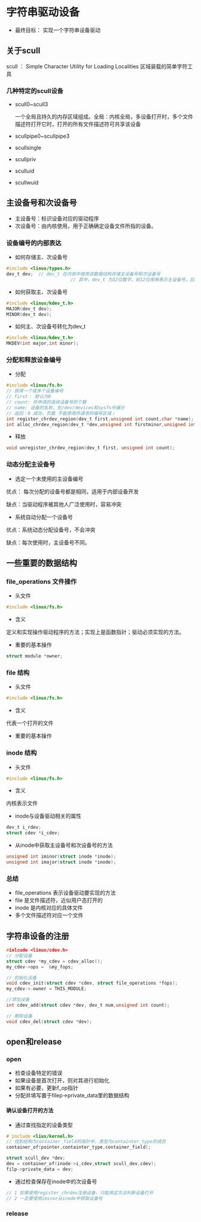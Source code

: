 # 字符串驱动设备

* 最终目标： 实现一个字符串设备驱动

##  关于scull

scull ： Simple Character Utility for Loading Localities 区域装载的简单字符工具

### 几种特定的scull设备

* scull0~scull3

  ​	一个全局且持久的内存区域组成。全局：内核全局，多设备打开时，多个文件描述符打开它时，打开的所有文件描述符可共享该设备

* scullpipe0~scullpipe3

* scullsingle

* scullpriv

* sculluid

* scullwuid

##  主设备号和次设备号

* 主设备号：标识设备对应的驱动程序
* 次设备号：由内核使用，用于正确确定设备文件所指的设备。

### 设备编号的内部表达

* 如何存储主、次设备号

```c
#include <linux/types.h>
dev_t dev;	// dev_t 在内核中使用该数据结构存储主设备号和次设备号
						// 其中，dev_t 为32位数字，前12位用来表示主设备号，后20位用来表示次设备号
```

* 如何获取主、次设备号

```c
#include <linux/kdev_t.h>
MAJOR(dev_t dev);
MINOR(dev_t dev);
```

* 如何主、次设备号转化为dev_t

```c
#include <linux/kdev_t.h>
MKDEV(int major,int minor);
```

### 分配和释放设备编号

* 分配

```c
#include <linux/fs.h>
// 获得一个或多个设备编号
// first： 默认为0
// count: 所申请的连续设备号的个数
// name: 设备的名称，在/dev/devices和sysfs中展示
// 返回：0 成功，负数 不能使用所请求的编号区域；
int register_chrdev_region(dev_t first,unsigned int count,char *name);
int alloc_chrdev_region(dev_t *dev,unsigned int firstminor,unsigned int count,char *name);
```

* 释放

```c
void unregister_chrdev_region(dev_t first, unsigned int count);
```

### 动态分配主设备号

* 选定一个未使用的主设备编号

优点： 每次分配的设备号都是相同，适用于内部设备开发

缺点：当驱动程序被其他人广泛使用时，容易冲突

* 系统自动分配一个设备号

优点：系统动态分配设备号，不会冲突

缺点：每次使用时，主设备号不同。

## 一些重要的数据结构

### file_operations 文件操作

* 头文件

```c
#include <linux/fs.h>
```

* 含义

定义和实现操作驱动程序的方法；实现上是函数指针；驱动必须实现的方法。

* 重要的基本操作

```c
struct module *owner;
```

### file 结构

* 头文件

```c
#include <linux/fs.h>
```

* 含义

代表一个打开的文件

* 重要的基本操作

### inode 结构

* 头文件

```c
#include <linux/fs.h>
```

* 含义

内核表示文件

* inode与设备驱动相关的属性

```c
dev_t i_rdev;
struct cdev *i_cdev;
```

* 从inode中获取主设备号和次设备号的方法

```c
unsigned int iminor(struct inode *inode);
unsigned int imajor(struct inode *inode);
```

### 总结

* file_operations 表示设备驱动要实现的方法
* file 是文件描述符，近似用户态打开的
* inode 是内核对应的具体文件
* 多个文件描述符对应一个文件

## 字符串设备的注册

```c
#inlcude <linux/cdev.h>
// 分配设备
struct cdev *my_cdev = cdev_alloc();
my_cdev->ops =  &my_fops;

// 初始化设备
void cdev_init(struct cdev *cdev, struct file_operations *fops);
my_cdev->.owner = THIS_MODULE;

//添加设备
int cdev_add(struct cdev *dev, dev_t num,unsigned int count);

// 删除设备
void cdev_del(struct cdev *dev);
```

## open和release

### open

* 检查设备特定的错误
* 如果设备是首次打开，则对其进行初始化
* 如果有必要，更新f_op指针
* 分配并填写置于filep->private_data里的数据结构

#### 确认设备打开的方法

* 通过查找指定的设备类型

```c
# include <liux/kernel.h>
// 找到结构为container_field的指针中，类型为containter_type的成员
container_of(pointer,containter_type,container_field);

struct scull_dev *dev;
dev = container_of(inode->i_cdev,struct scull_dev,cdev);
filp->private_data = dev;
```

* 通过检查保存在inode中的次设备号

```c
// 1 如果使用register_chrdev注册设备，只能用这方法判断设备打开
// 2 一定要使用iminor从inode中获取设备号
```

### release

